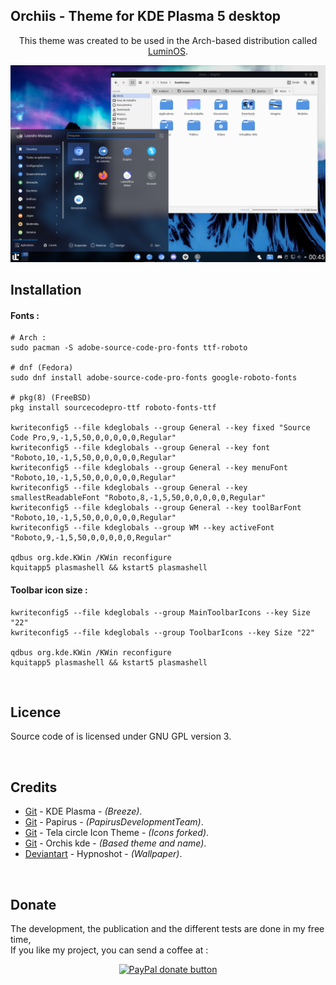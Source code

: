 ## Orchiis - Theme for KDE Plasma 5 desktop


<p align="center">
This theme was created to be used in the Arch-based distribution called <a href="https://github.com/LuminOSx/makeiso/">LuminOS</a>.
</p>

<p align="center">
<img src="./plasma/look-and-feel/Orchiis/contents/previews/preview.png" alt="Screenshot">
</p>

## Installation

#### Fonts :
```
# Arch :
sudo pacman -S adobe-source-code-pro-fonts ttf-roboto

# dnf (Fedora)
sudo dnf install adobe-source-code-pro-fonts google-roboto-fonts

# pkg(8) (FreeBSD)
pkg install sourcecodepro-ttf roboto-fonts-ttf

kwriteconfig5 --file kdeglobals --group General --key fixed "Source Code Pro,9,-1,5,50,0,0,0,0,0,Regular"
kwriteconfig5 --file kdeglobals --group General --key font "Roboto,10,-1,5,50,0,0,0,0,0,Regular"
kwriteconfig5 --file kdeglobals --group General --key menuFont "Roboto,10,-1,5,50,0,0,0,0,0,Regular"
kwriteconfig5 --file kdeglobals --group General --key smallestReadableFont "Roboto,8,-1,5,50,0,0,0,0,0,Regular"
kwriteconfig5 --file kdeglobals --group General --key toolBarFont "Roboto,10,-1,5,50,0,0,0,0,0,Regular"
kwriteconfig5 --file kdeglobals --group WM --key activeFont "Roboto,9,-1,5,50,0,0,0,0,0,Regular"

qdbus org.kde.KWin /KWin reconfigure
kquitapp5 plasmashell && kstart5 plasmashell
```

#### Toolbar icon size :
```
kwriteconfig5 --file kdeglobals --group MainToolbarIcons --key Size "22"
kwriteconfig5 --file kdeglobals --group ToolbarIcons --key Size "22"

qdbus org.kde.KWin /KWin reconfigure
kquitapp5 plasmashell && kstart5 plasmashell
```


<br>

## Licence

Source code of is licensed under GNU GPL version 3.<br>

<br>

## Credits

- [Git](https://github.com/KDE/breeze-icons) - KDE Plasma -  _(Breeze)_.
- [Git](https://github.com/PapirusDevelopmentTeam/papirus-icon-theme) - Papirus -  _(PapirusDevelopmentTeam)_.
- [Git](https://github.com/vinceliuice/Tela-circle-icon-theme) - Tela circle Icon Theme - _(Icons forked)_.
- [Git](https://github.com/vinceliuice/Orchis-kde) - Orchis kde - _(Based theme and name)_.
- [Deviantart](https://www.deviantart.com/hypnoshot/) - Hypnoshot - _(Wallpaper)_.

<br>

## Donate

The development, the publication and the different tests are done in my free time,<br>
If you like my project, you can send a coffee at : 

<p align="center"><span class="paypal"><a href="https://www.paypal.me/Leandromqrs" title="Donate to this project using Paypal"><img src="https://www.paypalobjects.com/webstatic/mktg/Logo/pp-logo-100px.png" alt="PayPal donate button" /></a></span></p>
